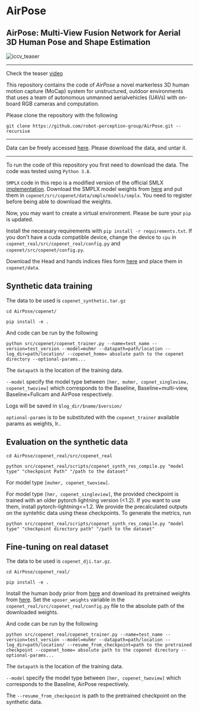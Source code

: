 # AirPose
## AirPose: Multi-View Fusion Network for Aerial 3D Human Pose and Shape Estimation

![iccv_teaser](https://user-images.githubusercontent.com/19806758/145577115-c1f08e0b-527e-4ada-bbbf-2c5d0dde632b.png)
_________

Check the teaser [video](https://www.youtube.com/watch?v=gUKMepNm-HQ/)

This repository contains the code of _AirPose_ a novel markerless 3D human motion capture (MoCap) system for unstructured, outdoor environments that uses a team of autonomous unmanned aerialvehicles (UAVs) with on-board RGB cameras and computation.

Please clone the repository with the following 

`git clone https://github.com/robot-perception-group/AirPose.git --recursive`

_________

Data can be freely accessed [here](https://keeper.mpdl.mpg.de/d/1cae0814c4474f5a8e19/).
Please download the data, and untar it.

_________

To run the code of this repository you first need to download the data.
The code was tested using `Python 3.8`.

`SMPLX` code in this repo is a modified version of the official SMLX [implementation](https://github.com/vchoutas/smplx). Download the SMPLX model weights from [here](https://download.is.tue.mpg.de/download.php?domain=smplx&sfile=models_smplx_v1_1.zip) and put them in `copenet/src/copenet/data/smplx/models/smplx`. You need to register before being able to download the weights.

Now, you may want to create a virtual environment. Please be sure your `pip` is updated.

Install the necessary requirements with `pip install -r requirements.txt`. If you don't have a cuda compatible device, change the device to `cpu` in `copenet_real/src/copenet_real/config.py` and `copenet/src/copenet/config.py`.

Download the Head and hands indices files form [here](https://download.is.tue.mpg.de/download.php?domain=smplx&sfile=smplx_mano_flame_correspondences.zip) and place them in `copenet/data`.

## Synthetic data training 

The data to be used is `copenet_synthetic.tar.gz`

`cd AirPose/copenet/`

`pip install -e .`

And code can be run by the following

`python src/copenet/copenet_trainer.py --name=test_name --version=test_version --model=muhmr --datapath=path/location --log_dir=path/location/ --copenet_home= absolute path to the copenet directory --optional-params...`

The `datapath` is the location of the training data.

`--model` specify the model type between `[hmr, muhmr, copnet_singleview, copenet_twoview]` which corresponds to the Baseline, Baseline+multi-view, Baseline+Fullcam and AirPose respectively.

Logs will be saved in `$log_dir/$name/$version/`

`optional-params` is to be substituted with the `copenet_trainer` available params as weights, lr..

## Evaluation on the synthetic data
```
cd AirPose/copenet_real/src/copenet_real

python src/copenet_real/scripts/copenet_synth_res_compile.py "model type" "checkpoint Path" "/path to the dataset"
```
For model type `[muhmr, copenet_twoview]`.

For model type `[hmr, copenet_singleview]`, the provided checkpoint is trained with an older pytorch lightning version (<1.2). If you want to use them, install pytorch-lightning<=1.2. We provide the precalculated outputs on the syntehtic data using these checkpoints. To generate the metrics, run
```
python src/copenet_real/scripts/copenet_synth_res_compile.py "model type" "checkpoint directory path" "/path to the dataset"
``` 


## Fine-tuning on real dataset
The data to be used is `copenet_dji.tar.gz`.

`cd AirPose/copenet_real/`

`pip install -e .`

Install the human body prior from [here](https://github.com/nghorbani/human_body_prior) and download its pretrained weights from [here](https://smpl-x.is.tue.mpg.de/download.php). Set the `vposer_weights` variable in the `copenet_real/src/copenet_real/config.py` file to the absolute path of the downloaded weights. 

And code can be run by the following

`python src/copenet_real/copenet_trainer.py --name=test_name --version=test_version --model=muhmr --datapath=path/location --log_dir=path/location/ --resume_from_checkpoint=path to the pretrained checkpoint --copenet_home= absolute path to the copenet directory --optional-params...`

The `datapath` is the location of the training data.

`--model` specify the model type between `[hmr, copenet_twoview]` which corresponds to the Baseline, AirPose respectively.

The `--resume_from_checkpoint` is path to the pretrained checkpoint on the synthetic data. 

